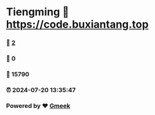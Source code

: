 # Tiengming :link: https://code.buxiantang.top 
### :page_facing_up: [2](https://code.buxiantang.top/tag.html) 
### :speech_balloon: 0 
### :hibiscus: 15790 
### :alarm_clock: 2024-07-20 13:35:47 
### Powered by :heart: [Gmeek](https://github.com/Meekdai/Gmeek)
